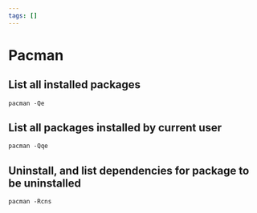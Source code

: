 ```yaml
---
tags: []
---
```


# Pacman

## List all installed packages

```
pacman -Qe
```

## List all packages installed by current user

```
pacman -Qqe
```

## Uninstall, and list dependencies for package to be uninstalled

```
pacman -Rcns
```
